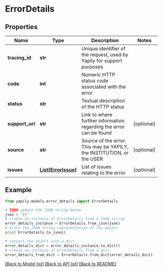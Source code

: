 # ErrorDetails


## Properties
Name | Type | Description | Notes
------------ | ------------- | ------------- | -------------
**tracing_id** | **str** | Unique identifier of the request, used by Yapily for support purposes | 
**code** | **int** | Numeric HTTP status code associated with the error | 
**status** | **str** | Textual description of the HTTP status | 
**support_url** | **str** | Link to where further information regarding the error can be found | [optional] 
**source** | **str** | Source of the error. This may be YAPILY, the INSTITUTION, or the USER | [optional] 
**issues** | [**List[ErrorIssue]**](ErrorIssue.md) | List of issues relating to the error | [optional] 

## Example

```python
from yapily.models.error_details import ErrorDetails

# TODO update the JSON string below
json = "{}"
# create an instance of ErrorDetails from a JSON string
error_details_instance = ErrorDetails.from_json(json)
# print the JSON string representation of the object
print ErrorDetails.to_json()

# convert the object into a dict
error_details_dict = error_details_instance.to_dict()
# create an instance of ErrorDetails from a dict
error_details_from_dict = ErrorDetails.from_dict(error_details_dict)
```
[[Back to Model list]](../README.md#documentation-for-models) [[Back to API list]](../README.md#documentation-for-api-endpoints) [[Back to README]](../README.md)


